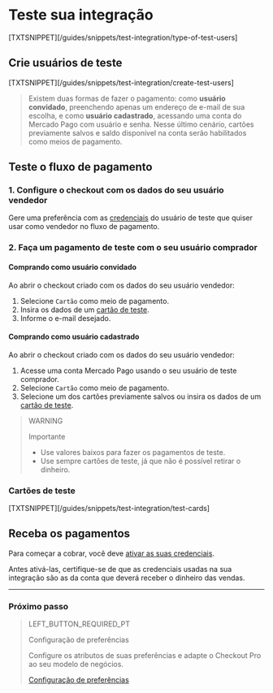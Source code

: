 # Teste sua integração

[TXTSNIPPET][/guides/snippets/test-integration/type-of-test-users]

## Crie usuários de teste 

[TXTSNIPPET][/guides/snippets/test-integration/create-test-users]

> Existem duas formas de fazer o pagamento: como **usuário convidado**, preenchendo apenas um endereço de e-mail de sua escolha, e como **usuário cadastrado**, acessando uma conta do Mercado Pago com usuário e senha. Nesse último cenário, cartões previamente salvos e saldo disponível na conta serão habilitados como meios de pagamento.

## Teste o fluxo de pagamento

### 1. Configure o checkout com os dados do seu usuário vendedor

Gere uma preferência com as [credenciais](/developers/pt/docs/checkout-pro/additional-content/credentials) do usuário de teste que quiser usar como vendedor no fluxo de pagamento.

### 2. Faça um pagamento de teste com o seu usuário comprador

#### Comprando como usuário convidado

Ao abrir o checkout criado com os dados do seu usuário vendedor:

1. Selecione `Cartão` como meio de pagamento.
2. Insira os dados de um [cartão de teste](/developers/pt/docs/checkout-pro/additional-content/test-cards).
3. Informe o e-mail desejado.

#### Comprando como usuário cadastrado

Ao abrir o checkout criado com os dados do seu usuário vendedor:

1. Acesse uma conta Mercado Pago usando o seu usuário de teste comprador.
2. Selecione `Cartão` como meio de pagamento.
3. Selecione um dos cartões previamente salvos ou insira os dados de um [cartão de teste](/developers/pt/docs/checkout-pro/additional-content/test-cards).

>WARNING
>
>Importante
>
> * Use valores baixos para fazer os pagamentos de teste.
> * Use sempre cartões de teste, já que não é possível retirar o dinheiro.

### Cartões de teste

[TXTSNIPPET][/guides/snippets/test-integration/test-cards]

## Receba os pagamentos

Para começar a cobrar, você deve [ativar as suas credenciais](/developers/pt/docs/checkout-pro/additional-content/credentials).

Antes ativá-las, certifique-se de que as credenciais usadas na sua integração são as da conta que deverá receber o dinheiro das vendas.

---

### Próximo passo

> LEFT_BUTTON_REQUIRED_PT
>
> Configuração de preferências
>
> Configure os atributos de suas preferências e adapte o Checkout Pro ao seu modelo de negócios. 
>
> [Configuração de preferências](https://www.mercadopago[FAKER][URL][DOMAIN]/developers/pt/guides/online-payments/checkout-pro/configurations)



